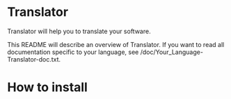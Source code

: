 # Translator

Translator will help you to translate your software.

This README will describe an overview of Translator. If you want to read all documentation specific to your language, see /doc/Your_Language-Translator-doc.txt.

# How to install
